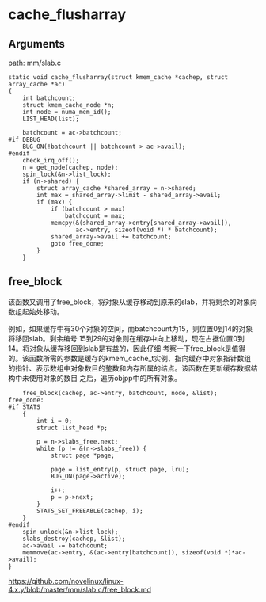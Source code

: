 cache_flusharray
========================================

Arguments
-----------------------------------------

path: mm/slab.c
```
static void cache_flusharray(struct kmem_cache *cachep, struct array_cache *ac)
{
    int batchcount;
    struct kmem_cache_node *n;
    int node = numa_mem_id();
    LIST_HEAD(list);

    batchcount = ac->batchcount;
#if DEBUG
    BUG_ON(!batchcount || batchcount > ac->avail);
#endif
    check_irq_off();
    n = get_node(cachep, node);
    spin_lock(&n->list_lock);
    if (n->shared) {
        struct array_cache *shared_array = n->shared;
        int max = shared_array->limit - shared_array->avail;
        if (max) {
            if (batchcount > max)
                batchcount = max;
            memcpy(&(shared_array->entry[shared_array->avail]),
                   ac->entry, sizeof(void *) * batchcount);
            shared_array->avail += batchcount;
            goto free_done;
        }
    }
```

free_block
----------------------------------------

该函数又调用了free_block，将对象从缓存移动到原来的slab，并将剩余的对象向数组起始处移动。

例如，如果缓存中有30个对象的空间，而batchcount为15，则位置0到14的对象将移回slab。剩余编号
15到29的对象则在缓存中向上移动，现在占据位置0到14。将对象从缓存移回到slab是有益的，因此仔细
考察一下free_block是值得的。该函数所需的参数是缓存的kmem_cache_t实例、指向缓存中对象指针数组
的指针、表示数组中对象数目的整数和内存所属的结点。该函数在更新缓存数据结构中未使用对象的数目
之后，遍历objpp中的所有对象。

```
    free_block(cachep, ac->entry, batchcount, node, &list);
free_done:
#if STATS
    {
        int i = 0;
        struct list_head *p;

        p = n->slabs_free.next;
        while (p != &(n->slabs_free)) {
            struct page *page;

            page = list_entry(p, struct page, lru);
            BUG_ON(page->active);

            i++;
            p = p->next;
        }
        STATS_SET_FREEABLE(cachep, i);
    }
#endif
    spin_unlock(&n->list_lock);
    slabs_destroy(cachep, &list);
    ac->avail -= batchcount;
    memmove(ac->entry, &(ac->entry[batchcount]), sizeof(void *)*ac->avail);
}
```

https://github.com/novelinux/linux-4.x.y/blob/master/mm/slab.c/free_block.md
